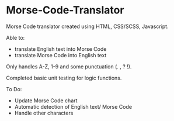 # Morse-Code-Translator

Morse Code translator created using HTML, CSS/SCSS, Javascript.

Able to:

- translate English text into Morse Code
- translate Morse Code into English text

Only handles A-Z, 1-9 and some punctuation (. , ? !).

Completed basic unit testing for logic functions.

To Do:

- Update Morse Code chart
- Automatic detection of English text/ Morse Code
- Handle other characters

